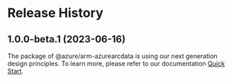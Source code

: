 # Release History
    
## 1.0.0-beta.1 (2023-06-16)

The package of @azure/arm-azurearcdata is using our next generation design principles. To learn more, please refer to our documentation [Quick Start](https://aka.ms/js-track2-quickstart).
